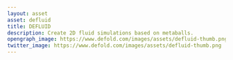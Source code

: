 ```yaml
---
layout: asset
asset: defluid
title: DEFLUID
description: Create 2D fluid simulations based on metaballs.
opengraph_image: https://www.defold.com/images/assets/defluid-thumb.png
twitter_image: https://www.defold.com/images/assets/defluid-thumb.png
---
```

